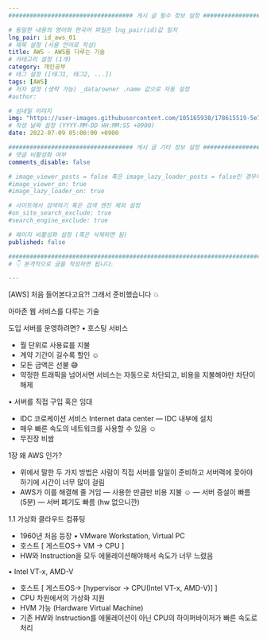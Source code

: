 ```yaml
---
################################### 게시 글 필수 정보 설정 ###################################

# 동일한 내용의 영어와 한국어 파일은 lng_pair(id)값 일치
lng_pair: id_aws_01
# 제목 설정 (사용 언어로 작성)
title: AWS - AWS를 다루는 기술
# 카테고리 설정 (1개)
category: 개인공부
# 태그 설정 ([태그1, 태그2, ...])
tags: [AWS] 
# 저자 설정 (생략 가능) _data/owner .name 값으로 자동 설정
#author: 

# 섬네일 이미지
img: "https://user-images.githubusercontent.com/105165938/178615519-5e77433d-32f7-44bd-9516-f046e4584dc0.png" 
# 작성 날짜 설정 (YYYY-MM-DD HH:MM:SS +0900)
date: 2022-07-09 05:00:00 +0900

################################### 게시 글 기타 정보 설정 ###################################
# 댓글 비활성화 여부
comments_disable: false

# image_viewer_posts = false 혹은 image_lazy_loader_posts = false인 경우에만 사용
#image_viewer_on: true
#image_lazy_loader_on: true

# 사이트에서 검색하기 혹은 검색 엔진 제외 설정 
#on_site_search_exclude: true
#search_engine_exclude: true

# 페이지 비활성화 설정 (혹은 삭제하면 됨)
published: false

##########################################################################################
# 👇 본격적으로 글을 작성하면 됩니다. 

---
```

<!-- outline-start -->
[AWS] 처음 들어본다고요?! 그래서 준비했습니다 💥
<!-- outline-end -->
아마존 웹 서비스를 다루는 기술

도입
서버를 운영하려면?
• 호스팅 서비스
- 월 단위로 사용료를 지불
- 계약 기간이 길수록 할인 ☺️
- 모든 금액은 선불 😅
- 약정한 트래픽을 넘어서면 서비스는 자동으로 차단되고, 비용을 지불해야만 차단이 해제

• 서버를 직접 구입 혹은 임대
- IDC 코로케이션 서비스
Internet data center
— IDC 내부에 설치
- 매우 빠른 속도의 네트워크를 사용할 수 있음 ☺️
- 무진장 비쌈

1장
왜 AWS 인가?
- 위에서 말한 두 가지 방법은 사람이 직접 서버를 일일이 준비하고 서버랙에 꽂아야 하기에 시간이 너무 많이 걸림
- AWS가 이를 해결해 줄 거임
— 사용한 만큼만 비용 지불 ☺️
— 서버 증설이 빠름 (5분)
— 서버 폐기도 빠름 (hw 없으니깐)

1.1 가상화 클라우드 컴퓨팅
- 1960년 처음 등장
• VMware Workstation, Virtual PC
- 호스트 [ 게스트OS-> VM -> CPU ]
- HW와 Instruction을 모두 에물레이션해야해서 속도가 너무 느렸음

• Intel VT-x, AMD-V
- 호스트 [ 게스트OS-> [hypervisor -> CPU(Intel VT-x, AMD-V)] ]
- CPU 차원에서의 가상화 지원 
- HVM 가능 (Hardware Virtual Machine)
- 기존 HW와 Instruction를 에물레이션이 아닌 CPU의 하이퍼바이저가 빠른 속도로 처리